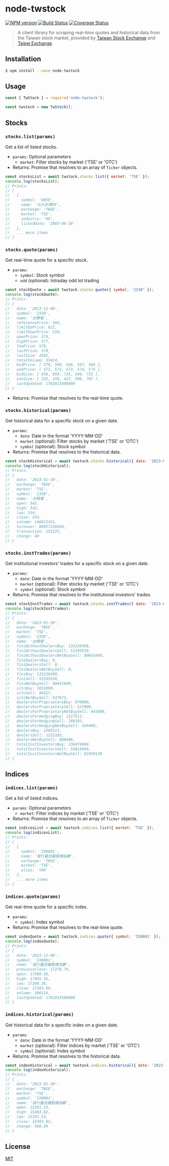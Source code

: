 # node-twstock

[![NPM version][npm-image]][npm-url]
[![Build Status][action-image]][action-url]
[![Coverage Status][codecov-image]][codecov-url]

> A client library for scraping real-time quotes and historical data from the Taiwan stock market, provided by [Taiwan Stock Exchange](https://www.twse.com.tw) and [Taipei Exchange](https://www.tpex.org.tw).

## Installation

```sh
$ npm install --save node-twstock
```

## Usage

```js
const { TwStock } = require('node-twstock');

const twstock = new TwStock();
```

## Stocks

### `stocks.list(params)`

Get a list of listed stocks.

- `params`: Optional parameters
  - `market`: Filter stocks by market ('TSE' or 'OTC')
- Returns: Promise that resolves to an array of `Ticker` objects.

```js
const stocksList = await twstock.stocks.list({ market: 'TSE' });
console.log(stocksList);
// Prints:
// [
//   {
//     symbol: '0050',
//     name: '元大台灣50',
//     exchange: 'TWSE',
//     market: 'TSE',
//     industry: '00',
//     listedDate: '2003-06-30'
//   },
//   ... more items
// ]
```

### `stocks.quote(params)`

Get real-time quote for a specific stock.

- `params`:
  - `symbol`: Stock symbol
  - `odd` (optional): Intraday odd lot trading

```js
const stockQuote = await twstock.stocks.quote({ symbol: '2330' });
console.log(stockQuote);
// Prints:
// {
//   date: '2023-12-08',
//   symbol: '2330',
//   name: '台積電',
//   referencePrice: 566,
//   limitUpPrice: 622,
//   limitDownPrice: 510,
//   openPrice: 574,
//   highPrice: 577,
//   lowPrice: 570,
//   lastPrice: 570,
//   lastSize: 4395,
//   totalVoluem: 33424,
//   bidPrice: [ 570, 569, 568, 567, 566 ],
//   askPrice: [ 571, 572, 573, 574, 575 ],
//   bidSize: [ 656, 859, 735, 546, 715 ],
//   askSize: [ 332, 156, 427, 596, 707 ],
//   lastUpdated: 1702013400000
// }
```

- Returns: Promise that resolves to the real-time quote.

### `stocks.historical(params)`

Get historical data for a specific stock on a given date.

- `params`:
  - `date`: Date in the format 'YYYY-MM-DD'
  - `market` (optional): Filter stocks by market ('TSE' or 'OTC')
  - `symbol` (optional): Stock symbol
- Returns: Promise that resolves to the historical data.

```js
const stockHistorical = await twstock.stocks.historical({ date: '2023-01-30', symbol: '2330' });
console.log(stockHistorical);
// Prints:
// {
//   date: '2023-01-30',
//   exchange: 'TWSE',
//   market: 'TSE',
//   symbol: '2330',
//   name: '台積電',
//   open: 542,
//   high: 543,
//   low: 534,
//   close: 543,
//   volume: 148413161,
//   turnover: 80057158264,
//   transaction: 153125,
//   change: 40
// }
```

### `stocks.instTrades(params)`

Get institutional investors' trades for a specific stock on a given date.

- `params`:
  - `date`: Date in the format 'YYYY-MM-DD'
  - `market` (optional): Filter stocks by market ('TSE' or 'OTC')
  - `symbol` (optional): Stock symbol
- Returns: Promise that resolves to the institutional investors' trades.

```js
const stockInstTrades = await twstock.stocks.instTrades({ date: '2023-01-30', symbol: '2330' });
console.log(stockInstTrades);
// Prints:
// {
//   date: '2023-01-30',
//   exchange: 'TWSE',
//   market: 'TSE',
//   symbol: '2330',
//   name: '台積電',
//   finiWithoutDealersBuy: 133236588,
//   finiWithoutDealersSell: 52595539,
//   finiWithoutDealersNetBuySell: 80641049,
//   finiDealersBuy: 0,
//   finiDealersSell: 0,
//   finiDealersNetBuySell: 0,
//   finiBuy: 133236588,
//   finiSell: 52595539,
//   finiNetBuySell: 80641049,
//   sitcBuy: 1032000,
//   sitcSell: 94327,
//   sitcNetBuySell: 937673,
//   dealersForProprietaryBuy: 978000,
//   dealersForProprietarySell: 537000,
//   dealersForProprietaryNetBuySell: 441000,
//   dealersForHedgingBuy: 1227511,
//   dealersForHedgingSell: 788103,
//   dealersForHedgingNetBuySell: 439408,
//   dealersBuy: 2205511,
//   dealersSell: 1325103,
//   dealersNetBuySell: 880408,
//   totalInstInvestorsBuy: 136474099,
//   totalInstInvestorsSell: 54014969,
//   totalInstInvestorsNetBuySell: 82459130
// }
```

## Indices

### `indices.list(params)`

Get a list of listed indices.

- `params`: Optional parameters
  - `market`: Filter indices by market ('TSE' or 'OTC')
- Returns: Promise that resolves to an array of `Ticker` objects.

```js
const indicesList = await twstock.indices.list({ market: 'TSE' });
console.log(indicesList);
// Prints:
// [
//   {
//     symbol: 'IX0001',
//     name: '發行量加權股價指數',
//     exchange: 'TWSE',
//     market: 'TSE',
//     alias: 't00'
//   },
//   ... more items
// ]
```

### `indices.quote(params)`

Get real-time quote for a specific index.

- `params`:
  - `symbol`: Index symbol
- Returns: Promise that resolves to the real-time quote.

```js
const indexQuote = await twstock.indices.quote({ symbol: 'IX0001' });
console.log(indexQuote);
// Prints:
// {
//   date: '2023-12-08',
//   symbol: 'IX0001',
//   name: '發行量加權股價指數',
//   previousClose: 17278.74,
//   open: 17309.36,
//   high: 17465.35,
//   low: 17309.36,
//   close: 17383.99,
//   volume: 306114,
//   lastUpdated: 1702013580000
// }
```

### `indices.historical(params)`

Get historical data for a specific index on a given date.

- `params`:
  - `date`: Date in the format 'YYYY-MM-DD'
  - `market` (optional): Filter indices by market ('TSE' or 'OTC')
  - `symbol` (optional): Index symbol
- Returns: Promise that resolves to the historical data.

```js
const indexHistorical = await twstock.indices.historical({ date: '2023-01-30', symbol: 'IX0001' });
console.log(indexHistorical);
// Prints:
// {
//   date: '2023-01-30',
//   exchange: 'TWSE',
//   market: 'TSE',
//   symbol: 'IX0001',
//   name: '發行量加權股價指數',
//   open: 15291.53,
//   high: 15493.82,
//   low: 15291.53,
//   close: 15493.82,
//   change: 560.89
// }
```

## License

[MIT](LICENSE)

[npm-image]: https://img.shields.io/npm/v/node-twstock.svg
[npm-url]: https://npmjs.com/package/node-twstock
[action-image]: https://img.shields.io/github/actions/workflow/status/chunkai1312/node-twstock/node.js.yml?branch=main
[action-url]: https://github.com/chunkai1312/node-twstock/actions/workflows/node.js.yml
[codecov-image]: https://img.shields.io/codecov/c/github/chunkai1312/node-twstock.svg
[codecov-url]: https://codecov.io/gh/chunkai1312/node-twstock
